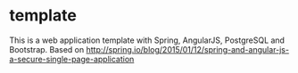 # template

This is a web application template with Spring, AngularJS, PostgreSQL and Bootstrap. Based on http://spring.io/blog/2015/01/12/spring-and-angular-js-a-secure-single-page-application
